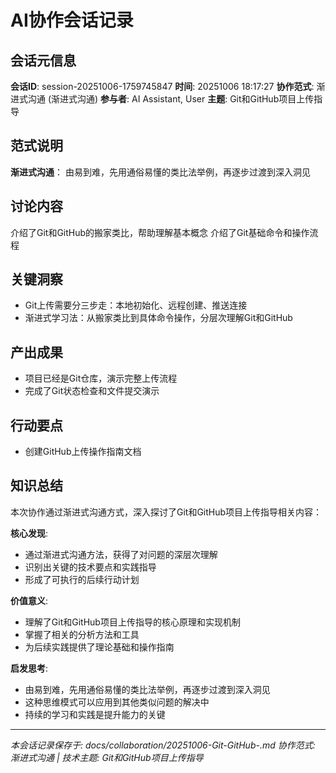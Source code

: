 # AI协作会话记录

## 会话元信息

**会话ID**: session-20251006-1759745847
**时间**: 20251006 18:17:27
**协作范式**: 渐进式沟通 (渐进式沟通)
**参与者**: AI Assistant, User
**主题**: Git和GitHub项目上传指导

## 范式说明

**渐进式沟通**：
由易到难，先用通俗易懂的类比法举例，再逐步过渡到深入洞见

## 讨论内容


介绍了Git和GitHub的搬家类比，帮助理解基本概念
介绍了Git基础命令和操作流程


## 关键洞察

- Git上传需要分三步走：本地初始化、远程创建、推送连接
- 渐进式学习法：从搬家类比到具体命令操作，分层次理解Git和GitHub


## 产出成果

- 项目已经是Git仓库，演示完整上传流程
- 完成了Git状态检查和文件提交演示


## 行动要点

- 创建GitHub上传操作指南文档


## 知识总结

本次协作通过渐进式沟通方式，深入探讨了Git和GitHub项目上传指导相关内容：

**核心发现**:
- 通过渐进式沟通方法，获得了对问题的深层次理解
- 识别出关键的技术要点和实践指导
- 形成了可执行的后续行动计划

**价值意义**:
- 理解了Git和GitHub项目上传指导的核心原理和实现机制
- 掌握了相关的分析方法和工具
- 为后续实践提供了理论基础和操作指南

**启发思考**:
- 由易到难，先用通俗易懂的类比法举例，再逐步过渡到深入洞见
- 这种思维模式可以应用到其他类似问题的解决中
- 持续的学习和实践是提升能力的关键


---

*本会话记录保存于: docs/collaboration/20251006-Git-GitHub-.md*
*协作范式: 渐进式沟通 | 技术主题: Git和GitHub项目上传指导*